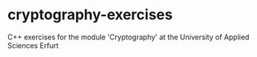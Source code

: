 # cryptography-exercises
C++ exercises for the module 'Cryptography' at the University of Applied Sciences Erfurt
